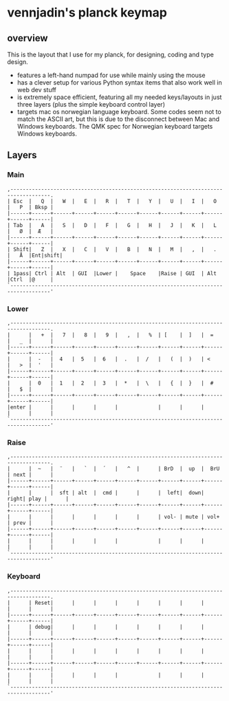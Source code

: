 # vennjadin's planck keymap

## overview
This is the layout that I use for my planck, for designing, coding and type design.

- features a left-hand numpad for use while mainly using the mouse
- has a clever setup for various Python syntax items that also work well in web dev stuff
- is extremely space efficient, featuring all my needed keys/layouts in just three layers (plus the simple keyboard control layer)
- targets mac os norwegian language keyboard. Some codes seem not to match the ASCII art, but this is due to the disconnect between Mac and Windows keyboards. The QMK spec for Norwegian keyboard targets Windows keyboards.

## Layers
### Main
```
,-----------------------------------------------------------------------------------.
| Esc  |   Q  |   W  |   E  |   R  |   T  |   Y  |   U  |   I  |   O  |   P  | Bksp |
|------+------+------+------+------+------+------+------+------+------+------+------|
| Tab  |   A  |   S  |   D  |   F  |   G  |   H  |   J  |   K  |   L  |   Ø  |  Æ   |
|------+------+------+------+------+------+------+------+------+------+------+------|
| Shift|   Z  |   X  |   C  |   V  |   B  |   N  |   M  |   ,  |   .  |   Å  |Ent|shift|
|------+------+------+------+------+------+------+------+------+------+------+------|
| 1pass| Ctrl | Alt  | GUI  |Lower |    Space    |Raise | GUI  | Alt  |Ctrl  |@     |
`-----------------------------------------------------------------------------------'
 ```

 ### Lower
 ```
,-----------------------------------------------------------------------------------.
|      |   +  |   7  |   8  |   9  |   ,  |   %  | [    |  ]   |  =   |   _  |      |
|------+------+------+------+------+------+------+------+------+------+------+------|
|      |  -   |  4   |  5   |  6   |  .   |  /   |   (  |  )   | <    |   >  |  '   |
|------+------+------+------+------+------+------+------+------+------+------+------|
|      |  0   |  1   |  2   |  3   |  *   |  \   |   {  |  }   |  #   |   $  |      |
|------+------+------+------+------+------+------+------+------+------+------+------|
|enter |      |      |      |      |             |      |      |      |      |      |
`-----------------------------------------------------------------------------------'
```

### Raise
```
,-----------------------------------------------------------------------------------.
|      |  ~   |  ¨   |   `  |  ´   |   ^  |      | BrD  |  up  |  BrU | next |      |
|------+------+------+------+------+------+------+------+------+------+------+------|
|      |      |  sft | alt  |  cmd |      |      |  left|  down| right| play |      |
|------+------+------+------+------+------+------+------+------+------+------+------|
|      |      |      |      |      |      |      | vol- | mute | vol+ | prev |      |
|------+------+------+------+------+------+------+------+------+------+------+------|
|      |      |      |      |      |             |      |      |      |      |      |
`-----------------------------------------------------------------------------------'
```

### Keyboard
```
,-----------------------------------------------------------------------------------.
|      | Reset|      |      |      |      |      |      |      |      |      |      |
|------+------+------+------+------+------+------+------+------+------+------+------|
|      | debug|      |      |      |      |      |      |      |      |      |      |
|------+------+------+------+------+------+------+------+------+------+------+------|
|      |      |      |      |      |      |      |      |      |      |      |      |
|------+------+------+------+------+------+------+------+------+------+------+------|
|      |      |      |      |      |             |      |      |      |      |      |
`-----------------------------------------------------------------------------------'
 ```